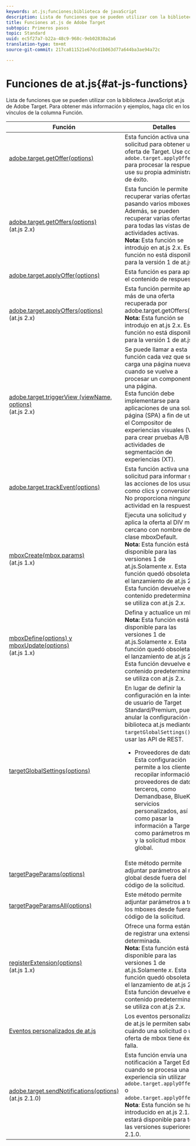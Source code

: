 ```yaml
---
keywords: at.js;funciones;biblioteca de javaScript
description: Lista de funciones que se pueden utilizar con la biblioteca JavaScript at.js en Adobe Target.
title: Funciones at.js de Adobe Target
subtopic: Primeros pasos
topic: Standard
uuid: ec5f27a7-b22a-48c9-968c-9eb02830a2a6
translation-type: tm+mt
source-git-commit: 217ca811521e67dcd1b063d77a644ba3ae94a72c

---
```



# Funciones de at.js{#at-js-functions}

Lista de funciones que se pueden utilizar con la biblioteca JavaScript at.js de Adobe Target. Para obtener más información y ejemplos, haga clic en los vínculos de la columna Función.

| Función | Detalles |
| --- | --- | 
| [adobe.target.getOffer(options)](/help/c-implementing-target/c-implementing-target-for-client-side-web/adobe-target-getoffer.md) | Esta función activa una solicitud para obtener una oferta de Target. Use con `adobe.target.applyOffer()` para procesar la respuesta o use su propia administración de éxito. |
| [adobe.target.getOffers(options)](/help/c-implementing-target/c-implementing-target-for-client-side-web/adobe-target-getoffers-atjs-2.md)<br>(at.js 2.x) | Esta función le permite recuperar varias ofertas pasando varios mboxes. Además, se pueden recuperar varias ofertas para todas las vistas de actividades activas.<br>**Nota:** Esta función se introdujo en at.js 2.x. Esta función no está disponible para la versión 1 de at.js.*x*. |
| [adobe.target.applyOffer(options)](/help/c-implementing-target/c-implementing-target-for-client-side-web/adobe-target-applyoffer.md) | Esta función es para aplicar el contenido de respuesta. |
| [adobe.target.applyOffers(options)](/help/c-implementing-target/c-implementing-target-for-client-side-web/adobe-target-applyoffers-atjs-2.md)<br>(at.js 2.x) | Esta función permite aplicar más de una oferta recuperada por adobe.target.getOffers().<br>**Nota:** Esta función se introdujo en at.js 2.x. Esta función no está disponible para la versión 1 de at.js.*x*. |
| [adobe.target.triggerView (viewName, options)](/help/c-implementing-target/c-implementing-target-for-client-side-web/adobe-target-triggerview-atjs-2.md)<br>(at.js 2.x) | Se puede llamar a esta función cada vez que se carga una página nueva o cuando se vuelve a procesar un componente de una página.<br> Esta función debe implementarse para aplicaciones de una sola página (SPA) a fin de utilizar el Compositor de experiencias visuales (VEC) para crear pruebas A/B y actividades de segmentación de experiencias (XT). |
| [adobe.target.trackEvent(options)](/help/c-implementing-target/c-implementing-target-for-client-side-web/adobe-target-trackevent.md) | Esta función activa una solicitud para informar sobre las acciones de los usuarios, como clics y conversiones. No proporciona ninguna actividad en la respuesta. |
| [mboxCreate(mbox,params)](/help/c-implementing-target/c-implementing-target-for-client-side-web/mboxcreate-atjs.md)<br>(at.js 1.x) | Ejecuta una solicitud y aplica la oferta al DIV más cercano con nombre de clase mboxDefault.<br>**Nota:** Esta función está disponible para las versiones 1 de at.js.Solamente *x*. Esta función quedó obsoleta con el lanzamiento de at.js 2.x. Esta función devuelve el contenido predeterminado si se utiliza con at.js 2.x. |
| [mboxDefine(options) y mboxUpdate(options)](/help/c-implementing-target/c-implementing-target-for-client-side-web/mboxdefine-mboxupdate-atjs-1x.md)<br>(at.js 1.x) | Defina y actualice un mbox.<br>**Nota:** Esta función está disponible para las versiones 1 de at.js.Solamente *x*. Esta función quedó obsoleta con el lanzamiento de at.js 2.x. Esta función devuelve el contenido predeterminado si se utiliza con at.js 2.x. |
| [targetGlobalSettings(options)](/help/c-implementing-target/c-implementing-target-for-client-side-web/targetgobalsettings.md) | En lugar de definir la configuración en la interfaz de usuario de Target Standard/Premium, puede anular la configuración de la biblioteca at.js mediante `targetGlobalSettings()` o usar las API de REST.<ul><li>Proveedores de datos: Esta configuración permite a los clientes recopilar información de proveedores de datos de terceros, como Demandbase, BlueKai y servicios personalizados, así como pasar la información a Target como parámetros mbox y la solicitud mbox global.</li></ul> |
| [targetPageParams(options)](/help/c-implementing-target/c-implementing-target-for-client-side-web/targetpageparams.md) | Este método permite adjuntar parámetros al mbox global desde fuera del código de la solicitud. |
| [targetPageParamsAll(options)](/help/c-implementing-target/c-implementing-target-for-client-side-web/targetpageparamsall.md) | Este método permite adjuntar parámetros a todos los mboxes desde fuera del código de la solicitud. |
| [registerExtension(options)](/help/c-implementing-target/c-implementing-target-for-client-side-web/registerextension-atjs-1x.md)<br>(at.js 1.x) | Ofrece una forma estándar de registrar una extensión determinada.<br>**Nota:** Esta función está disponible para las versiones 1 de at.js.Solamente *x*. Esta función quedó obsoleta con el lanzamiento de at.js 2.x. Esta función devuelve el contenido predeterminado si se utiliza con at.js 2.x. |
| [Eventos personalizados de at.js](/help/c-implementing-target/c-implementing-target-for-client-side-web/atjs-custom-events.md) | Los eventos personalizados de at.js le permiten saber cuándo una solicitud o una oferta de mbox tiene éxito o falla. |
| [adobe.target.sendNotifications(options)](/help/c-implementing-target/c-implementing-target-for-client-side-web/adobe.target.sendnotifications-atjs-21.md)<br>(at.js 2.1.0) | Esta función envía una notificación a Target Edge cuando se procesa una experiencia sin utilizar `adobe.target.applyOffer()` o `adobe.target.applyOffers()`.<br>**Nota**: Esta función se ha introducido en at.js 2.1.0 y estará disponible para todas las versiones superiores a 2.1.0. |

